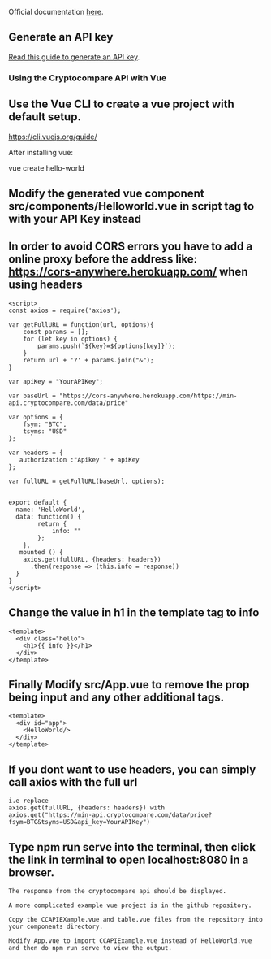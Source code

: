 Official documentation [here](https://min-api.cryptocompare.com/documentation).

## Generate an API key
[Read this guide to generate an API key](https://www.cryptocompare.com/coins/guides/how-to-use-our-api/).

### Using the Cryptocompare API with Vue

## Use the Vue CLI to create a vue project with default setup.
https://cli.vuejs.org/guide/

After installing vue:

vue create hello-world

## Modify the generated vue component src/components/Helloworld.vue in script tag to with your API Key instead
## In order to avoid CORS errors you have to add a online proxy before the address like: https://cors-anywhere.herokuapp.com/ when using headers
```
<script>
const axios = require('axios');

var getFullURL = function(url, options){
    const params = [];
    for (let key in options) {
        params.push(`${key}=${options[key]}`);
    }
    return url + '?' + params.join("&");
}

var apiKey = "YourAPIKey";

var baseUrl = "https://cors-anywhere.herokuapp.com/https://min-api.cryptocompare.com/data/price"

var options = {
    fsym: "BTC",
    tsyms: "USD"
};

var headers = {
   authorization :"Apikey " + apiKey
};

var fullURL = getFullURL(baseUrl, options);


export default {
  name: 'HelloWorld',
  data: function() {
		return {
			info: ""
		};
	},
   mounted () {
    axios.get(fullURL, {headers: headers})
      .then(response => (this.info = response))
  }
}
</script>
```
## Change the value in h1 in the template tag to info
```
<template>
  <div class="hello">
    <h1>{{ info }}</h1>
  </div>
</template>
```
## Finally Modify src/App.vue to remove the prop being input and any other additional tags.
```
<template>
  <div id="app">
    <HelloWorld/>
  </div>
</template>
```
## If you dont want to use headers, you can simply call axios with the full url
```
i.e replace
axios.get(fullURL, {headers: headers}) with
axios.get("https://min-api.cryptocompare.com/data/price?fsym=BTC&tsyms=USD&api_key=YourAPIKey")
```
## Type npm run serve into the terminal, then click the link in terminal to open localhost:8080 in a browser.
```
The response from the cryptocompare api should be displayed.

A more complicated example vue project is in the github repository.

Copy the CCAPIEXample.vue and table.vue files from the repository into your components directory.

Modify App.vue to import CCAPIExample.vue instead of HelloWorld.vue and then do npm run serve to view the output.
```